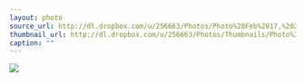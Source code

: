 ```yaml
---
layout: photo
source_url: http://dl.dropbox.com/u/256663/Photos/Photo%20Feb%2017,%2022%2007%2022%20(HDR).jpg
thumbnail_url: http://dl.dropbox.com/u/256663/Photos/Thumbnails/Photo%20Feb%2017,%2022%2007%2022%20(HDR).jpg
caption: ""
---
```

![](http://dl.dropbox.com/u/256663/Photos/Photo%20Feb%2017,%2022%2007%2022%20(HDR).jpg)